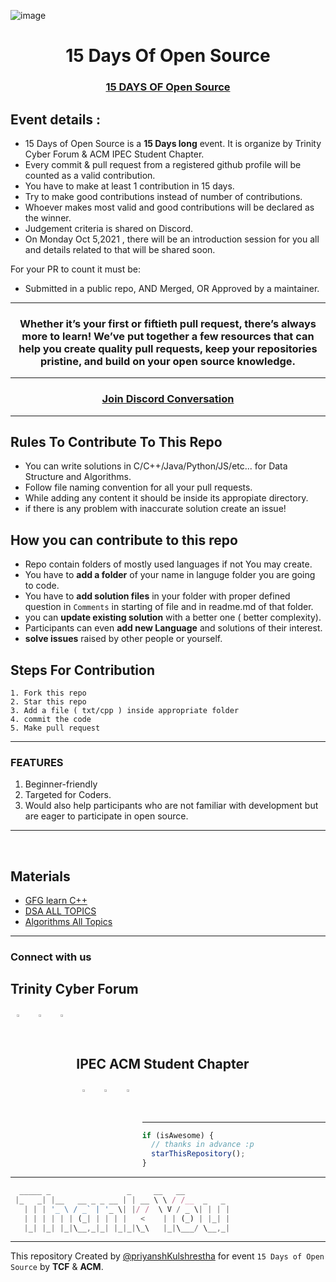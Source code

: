 ![image](https://thirsty-hamilton-3f91c5.netlify.app/15doos.png)

<h1 align="center"> 15 Days Of Open Source </h1>

<h3 align="center">
    <a href="#">
        15 DAYS OF Open Source
    </a>
</h3>

## Event details :

- 15 Days of Open Source is a **15 Days long** event. It is organize by Trinity Cyber Forum & ACM IPEC Student Chapter.
- Every commit & pull request from a registered github profile will be counted as a valid contribution.
- You have to make at least 1 contribution in 15 days.
- Try to make good contributions instead of number of contributions.
- Whoever makes most valid and good contributions will be declared as the winner.
- Judgement criteria is shared on Discord.
- On Monday Oct 5,2021 , there will be an introduction session for you all and details related to that will be shared soon.

For your PR to count it must be:

- Submitted in a public repo, AND Merged, OR Approved by a maintainer.



---

<h3 align="center"> Whether it’s your first or fiftieth pull request, there’s always more to learn! We’ve put together a few resources that can help you create quality pull requests, keep your repositories pristine, and build on your open source knowledge. </h3>

---

<h3 align="center">
    <a href="https://discord.gg/CWF6vqbH">
       Join Discord Conversation
    </a>
</h3>

---

## Rules To Contribute To This Repo

- You can write solutions in C/C++/Java/Python/JS/etc... for Data Structure and Algorithms.
- Follow file naming convention for all your pull requests.
- While adding any content it should be inside its appropiate directory.
- if there is any problem with inaccurate solution create an issue!

## How you can contribute to this repo

- Repo contain folders of mostly used languages if not You may create.
-  You have to **add a folder** of your name in languge folder you are going to code.
-  You have to **add solution files** in your folder with proper defined question in `Comments` in starting of file and in readme.md of that folder.
- you can **update existing solution** with a better one ( better complexity).
- Participants can even **add new Language** and solutions of their interest.
- **solve issues** raised by other people or yourself.

## Steps For Contribution

    1. Fork this repo
    2. Star this repo
    3. Add a file ( txt/cpp ) inside appropriate folder
    4. commit the code
    5. Make pull request

---

### FEATURES

1. Beginner-friendly
2. Targeted for Coders.
3. Would also help participants who are not familiar with development but are eager to participate in open source.

---

<br>

## Materials

- [GFG learn C++](https://practice.geeksforgeeks.org/courses/fork-cpp)
- [DSA ALL TOPICS](https://www.geeksforgeeks.org/data-structures)
- [Algorithms All Topics](https://www.geeksforgeeks.org/fundamentals-of-algorithms/)

---

### Connect with us

## Trinity Cyber Forum

<p>
<a href="https://github.com/ipectrinity">
  <img align="left" alt="" width="3%" style="margin:10px" src="https://cdn.jsdelivr.net/npm/simple-icons@3.13.0/icons/github.svg" />
</a>  
    
<a href="https://www.instagram.com/ipectrinity/">
  <img align="left" alt="" width="3%" style="margin:10px" src="https://cdn.jsdelivr.net/npm/simple-icons@v3/icons/instagram.svg" />
</a>
    
<a href="https://www.facebook.com/ipectrinity">
  <img align="left" alt="" width="3%"  style="margin:10px" src="https://cdn.jsdelivr.net/npm/simple-icons@3.13.0/icons/facebook.svg" />
</a>&ensp;&ensp;&ensp;
</p>
<br>

## IPEC ACM Student Chapter

<p>
<a href="https://acm.ipec.org.in/ipecacm@gmail.com">
  <img align="left" alt="Sunny's LinkdeIn" width="3%" style="margin:10px" src="https://cdn.jsdelivr.net/npm/simple-icons@3.13.0/icons/gmail.svg" />
</a>  
    
<a href="https://www.instagram.com/ipec_acm_chapter/">
  <img align="left" alt="Sunny's Instagram" width="3%" style="margin:10px" src="https://cdn.jsdelivr.net/npm/simple-icons@v3/icons/instagram.svg" />
</a>
    
<a href="https://www.facebook.com/IpecACM/">
  <img align="left" alt="Sunny's Twitter" width="3%"  style="margin:10px" src="https://cdn.jsdelivr.net/npm/simple-icons@3.13.0/icons/facebook.svg" />
</a>&ensp;&ensp;&ensp;
</p>
<br>

---

```javascript
if (isAwesome) {
  // thanks in advance :p
  starThisRepository();
}
```

---

```javascript
  _____ _                 _     __   __
 |_   _| |__   __ _ _ __ | | __ \ \ / /__  _   _
   | | | '_ \ / _` | '_ \| |/ /  \ V / _ \| | | |
   | | | | | | (_| | | | |   <    | | (_) | |_| |
   |_| |_| |_|\__,_|_| |_|_|\_\   |_|\___/ \__,_|
```
---


 This repository Created by [@priyanshKulshrestha](https://github.com/priyanshkulshrestha) for event `15 Days of Open Source` by **TCF** & **ACM**. 
